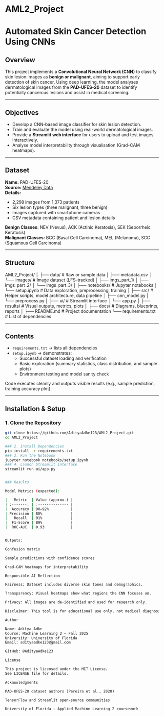 # AML2_Project
# Automated Skin Cancer Detection Using CNNs

## Overview
This project implements a **Convolutional Neural Network (CNN)** to classify skin lesion images as **benign or malignant**, aiming to support early detection of skin cancer. Using deep learning, the model analyses dermatological images from the **PAD-UFES-20** dataset to identify potentially cancerous lesions and assist in medical screening.

---

## Objectives
- Develop a CNN-based image classifier for skin lesion detection.  
- Train and evaluate the model using real-world dermatological images.  
- Provide a **Streamlit web interface** for users to upload and test images interactively.  
- Analyse model interpretability through visualisation (Grad-CAM heatmaps).

---

## Dataset
**Name:** PAD-UFES-20  
**Source:** [Mendeley Data](https://data.mendeley.com/datasets/zr7vgbcyr2/1)  
**Details:**
- 2,298 images from 1,373 patients  
- Six lesion types (three malignant, three benign)  
- Images captured with smartphone cameras  
- CSV metadata containing patient and lesion details  

**Benign Classes:** NEV (Nevus), ACK (Actinic Keratosis), SEK (Seborrheic Keratosis)  
**Malignant Classes:** BCC (Basal Cell Carcinoma), MEL (Melanoma), SCC (Squamous Cell Carcinoma)

---

## Structure
AML2_Project/
│
├── data/ # Raw or sample data
│ ├── metadata.csv
│ └── images/ # Image dataset (LFS-tracked)
│ ├── imgs_part_1/
│ ├── imgs_part_2/
│ └── imgs_part_3/
│
├── notebooks/ # Jupyter notebooks
│ └── setup.ipynb # Data exploration, preprocessing, training
│
├── src/ # Helper scripts, model architecture, data pipeline
│ ├── cnn_model.py
│ └── preprocess.py
│
├── ui/ # Streamlit interface
│ └── app.py
│
├── results/ # Visual outputs, metrics, plots
│
├── docs/ # Diagrams, blueprints, reports
│
├── README.md # Project documentation
└── requirements.txt # List of dependencies


---

## Contents

- `requirements.txt` → lists all dependencies  
- `setup.ipynb` → demonstrates:  
  - Successful dataset loading and verification  
  - Basic exploration (summary statistics, class distribution, and sample plots)  
  - Environment testing and model sanity check  

Code executes cleanly and outputs visible results (e.g., sample prediction, training accuracy plot).

---

## Installation & Setup

### 1. Clone the Repository
```bash
git clone https://github.com/AdityaAdke123/AML2_Project.git
cd AML2_Project

### 2. Install Dependencies
pip install -r requirements.txt
### 3. Run the Notebook
jupyter notebook notebooks/setup.ipynb
### 4. Launch Streamlit Interface
streamlit run ui/app.py


### Results

Model Metrics (expected):

|   Metric  | Value (approx.) |
| :-------: | :-------------- |
|  Accuracy | 90–92%          |
| Precision | 88%             |
|   Recall  | 91%             |
|  F1-Score | 89%             |
|  ROC-AUC  | 0.93            |


Outputs:

Confusion matrix

Sample predictions with confidence scores

Grad-CAM heatmaps for interpretability

Responsible AI Reflection

Fairness: Dataset includes diverse skin tones and demographics.

Transparency: Visual heatmaps show what regions the CNN focuses on.

Privacy: All images are de-identified and used for research only.

Disclaimer: This tool is for educational use only, not medical diagnosis.

Author

Name: Aditya Adke
Course: Machine Learning 2 — Fall 2025
University: University of Florida
Email: adityaadke123@gmail.com

GitHub: @AdityaAdke123

License

This project is licensed under the MIT License.
See LICENSE file for details.

Acknowledgments

PAD-UFES-20 dataset authors (Pereira et al., 2020)

TensorFlow and Streamlit open-source communities

University of Florida — Applied Machine Learning 2 coursework
